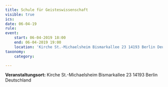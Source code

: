 ```yaml
---
title: Schule für Geisteswissenschaft
visible: true
ics: 
date: 06-04-19
rule: 
event:
	start: 06-04-2019 18:00
	end: 06-04-2019 19:00
	location: 'Kirche St.-Michaelsheim Bismarkallee 23 14193 Berlin Deutschland'
taxonomy:
	category: 

---
```




**Veranstaltungsort:** Kirche St.-Michaelsheim
Bismarkallee 23
14193 Berlin
Deutschland

